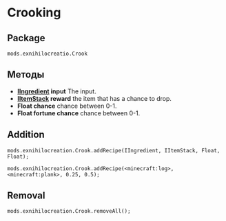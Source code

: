 # Crooking

## Package
```zenscirpt
mods.exnihilocreatio.Crook
```
## Методы

- **[IIngredient](/Vanilla/Variable_Types/IIngredient/) input** The input.
- **[IItemStack](/Vanilla/Items/IItemStack/) reward** the item that has a chance to drop.
- **Float chance** chance between 0-1.
- **Float fortune chance** chance between 0-1.

## Addition

```zenscript
mods.exnihilocreation.Crook.addRecipe(IIngredient, IItemStack, Float, Float);

mods.exnihilocreation.Crook.addRecipe(<minecraft:log>, <minecraft:plank>, 0.25, 0.5);
```

## Removal

```zenscript
mods.exnihilocreation.Crook.removeAll();
```